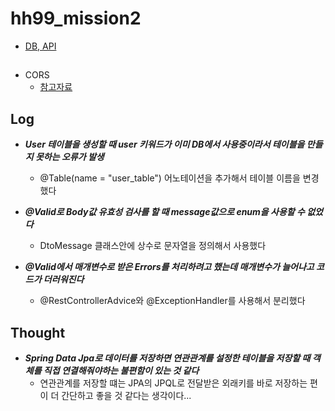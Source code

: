 # hh99_mission2
- [DB, API](https://teamsparta.notion.site/2-95aec72c863448c38f454734a7ccb4ce)

##
- CORS
  - [참고자료](https://yeonyeon.tistory.com/m/236)

## Log
- ***User 테이블을 생성할 때 user 키워드가 이미 DB에서 사용중이라서 테이블을 만들지 못하는 오류가 발생***
  - @Table(name = "user_table") 어노테이션을 추가해서 테이블 이름을 변경했다
  
- ***@Valid로 Body값 유효성 검사를 할 때 message값으로 enum을 사용할 수 없었다***
  - DtoMessage 클래스안에 상수로 문자열을 정의해서 사용했다

- ***@Valid에서 매개변수로 받은 Errors를 처리하려고 했는데 매개변수가 늘어나고 코드가 더러워진다***
  - @RestControllerAdvice와 @ExceptionHandler를 사용해서 분리했다


## Thought
- ***Spring Data Jpa로 데이터를 저장하면 연관관계를 설정한 테이블을 저장할 때 객체를 직접 연결해줘야하는 불편함이 있는 것 같다***
  - 연관관계를 저장할 떄는 JPA의 JPQL로 전달받은 외래키를 바로 저장하는 편이 더 간단하고 좋을 것 같다는 생각이다...
